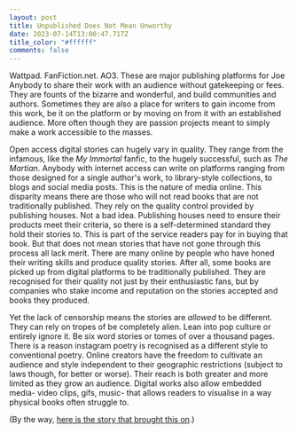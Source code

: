 ```yaml
---
layout: post
title: Unpublished Does Not Mean Unworthy
date: 2023-07-14T13:00:47.717Z
title_color: "#ffffff"
comments: false
---
```

W﻿attpad. FanFiction.net. AO3. These are major publishing platforms for Joe Anybody to share their work with an audience without gatekeeping or fees. They are founts of the bizarre and wonderful, and build communities and authors. Sometimes they are also a place for writers to gain income from this work, be it on the platform or by moving on from it with an established audience. More often though they are passion projects meant to simply make a work accessible to the masses.

Open access digital stories can hugely vary in quality. They range from the infamous, like the *My Immortal* fanfic, to the hugely successful, such as *The Martian*. Anybody with internet access can write on platforms ranging from those designed for a single author's work, to library-style collections, to blogs and social media posts. This is the nature of media online. This disparity means there are those who will not read books that are not traditionally published. They rely on the quality control provided by publishing houses.  Not a bad idea. Publishing houses need to ensure their products meet their criteria, so there is a self-determined standard they hold their stories to. This is part of the service readers pay for in buying that book. But that does not mean stories that have not gone through this process all lack merit. There are many online by people who have honed their writing skills and produce quality stories. After all, some books are picked up from digital platforms to be traditionally published. They are recognised for their quality not just by their enthusiastic fans, but by companies who stake income and reputation on the stories accepted and books they produced.

Y﻿et the lack of censorship means the stories are *allowed* to be different. They can rely on tropes of be completely alien. Lean into pop culture or entirely ignore it. Be six word stories or tomes of over a thousand pages. There is a reason instagram poetry is recognised as a different style to conventional poetry. Online creators have the freedom to cultivate an audience and style independent to their geographic restrictions (subject to laws though, for better or worse). Their reach is both greater and more limited as they grow an audience. Digital works also allow embedded media- video clips, gifs, music- that allows readers to visualise in a way physical books often struggle to.

(﻿By the way, [here is the story that brought this on](https://wanderinginn.com/table-of-contents/).)